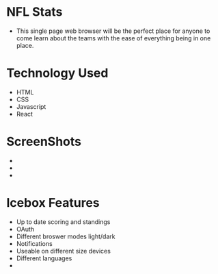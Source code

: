 # NFL Stats
* This single page web browser will be the perfect place for anyone to come learn about the teams with the ease of everything being in one place.
# Technology Used
* HTML
* CSS
* Javascript
* React
# ScreenShots
*
*
*
# Icebox Features
* Up to date scoring and standings
* OAuth
* Different broswer modes light/dark
* Notifications 
* Useable on different size devices
* Different languages
* 
